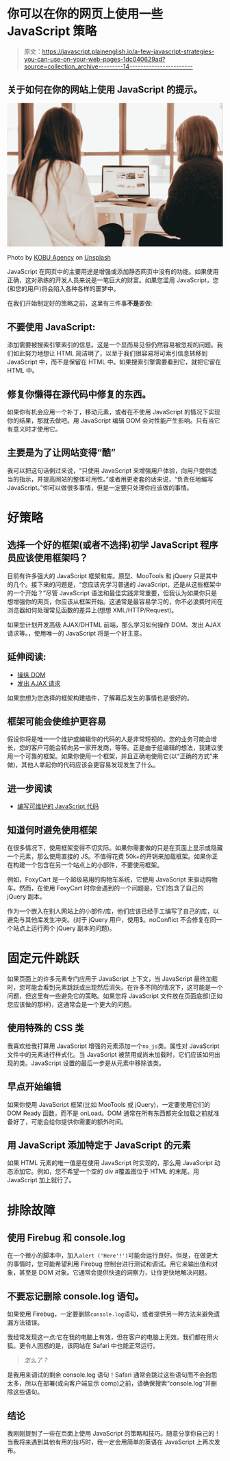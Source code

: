 # 你可以在你的网页上使用一些 JavaScript 策略

> 原文：<https://javascript.plainenglish.io/a-few-javascript-strategies-you-can-use-on-your-web-pages-1dc040629ad?source=collection_archive---------14----------------------->

## 关于如何在你的网站上使用 JavaScript 的提示。

![](img/a28b1f1998dbf92d61a390e60b619af3.png)

Photo by [KOBU Agency](https://unsplash.com/@kobuagency?utm_source=medium&utm_medium=referral) on [Unsplash](https://unsplash.com?utm_source=medium&utm_medium=referral)

JavaScript 在网页中的主要用途是增强或添加静态网页中没有的功能。如果使用正确，这对熟练的开发人员来说是一笔巨大的财富。如果您滥用 JavaScript，您(和您的用户)将会陷入各种各样的噩梦中。

在我们开始制定好的策略之前，这里有三件事**不是**要做:

## 不要使用 JavaScript:

添加需要被搜索引擎索引的信息。这是一个显而易见但仍然容易被忽视的问题。我们如此努力地想让 HTML 简洁明了，以至于我们很容易将可索引信息转移到 JavaScript 中，而不是保留在 HTML 中。如果搜索引擎需要看到它，就把它留在 HTML 中。

## 修复你懒得在源代码中修复的东西。

如果你有机会应用一个补丁，移动元素，或者在不使用 JavaScript 的情况下实现你的结果，那就去做吧。用 JavaScript 编辑 DOM 会对性能产生影响。只有当它有意义时才使用它。

## 主要是为了让网站变得“酷”

我可以把这句话倒过来说，“只使用 JavaScript 来增强用户体验，向用户提供适当的指示，并提高网站的整体可用性。”或者用更老套的话来说，“负责任地编写 JavaScript。”你可以做很多事情，但是一定要只处理你应该做的事情。

# 好策略

## 选择一个好的框架(或者不选择)初学 JavaScript 程序员应该使用框架吗？

目前有许多强大的 JavaScript 框架和库。原型、MooTools 和 jQuery 只是其中的几个。接下来的问题是，“您应该先学习普通的 JavaScript，还是从这些框架中的一个开始？”尽管 JavaScript 语法和最佳实践非常重要，但我认为如果你只是想增强你的网页，你应该从框架开始。这通常是最容易学习的，你不必浪费时间在浏览器如何处理常见函数的差异上(想想 XML/HTTP/Request)。

如果您计划开发高级 AJAX/DHTML 前端，那么学习如何操作 DOM、发出 AJAX 请求等。，使用唯一的 JavaScript 将是一个好主意。

## 延伸阅读:

*   [操纵 DOM](https://developer.mozilla.org/en-US/docs/Learn/JavaScript/Client-side_web_APIs/Manipulating_documents)
*   [发出 AJAX 请求](https://medium.com/@Sharad35386442/6-different-ways-to-do-ajax-calls-in-javascript-b47200fe7a38)

如果您想为您选择的框架构建插件，了解幕后发生的事情也是很好的。

## 框架可能会使维护更容易

假设你将是唯一一个维护或编辑你的代码的人是非常短视的。您的业务可能会增长，您的客户可能会转向另一家开发商，等等。正是由于组编辑的想法，我建议使用一个可靠的框架。如果你使用一个框架，并且正确地使用它(以“正确的方式”来做)，其他人拿起你的代码应该会更容易发现发生了什么。

## 进一步阅读

*   [编写可维护的 JavaScript 代码](https://blog.bitsrc.io/javascript-best-practices-for-readable-and-maintainable-code-b54f0aca2353)

## 知道何时避免使用框架

在很多情况下，使用框架变得不切实际。如果你需要做的只是在页面上显示或隐藏一个元素，那么使用直接的 JS。不值得花费 50k+的开销来加载框架。如果你正在构建一个包含在另一个站点上的小部件，不要使用框架。

例如，FoxyCart 是一个超级易用的购物车系统，它使用 JavaScript 来驱动购物车。然而，在使用 FoxyCart 时你会遇到的一个问题是，它们包含了自己的 jQuery 副本。

作为一个嵌入在别人网站上的小部件/库，他们应该已经手工编写了自己的库，以避免与其他库发生冲突。(对于 jQuery 用户，使用$。noConflict 不会修复在同一个站点上运行两个 jQuery 副本的问题)。

# 固定元件跳跃

如果页面上的许多元素专门应用于 JavaScript 上下文，当 JavaScript 最终加载时，您可能会看到元素跳跃或出现然后消失。在许多不同的情况下，这可能是一个问题，但这里有一些避免它的策略。如果您将 JavaScript 文件放在页面底部(正如您应该做的那样)，这通常会是一个更大的问题。

## 使用特殊的 CSS 类

我喜欢给我打算用 JavaScript 增强的元素添加一个`no_js`类。属性对 JavaScript 文件中的元素进行样式化。当 JavaScript 被禁用或尚未加载时，它们应该如何出现的类。JavaScript 设置的最后一步是从元素中移除该类。

## 早点开始编辑

如果你使用 JavaScript 框架(比如 MooTools 或 jQuery)，一定要使用它们的 DOM Ready 函数，而不是 onLoad。DOM 通常在所有东西都完全加载之前就准备好了，可能会给你提供你需要的额外时间。

## 用 JavaScript 添加特定于 JavaScript 的元素

如果 HTML 元素的唯一值是在使用 JavaScript 时实现的，那么用 JavaScript 动态添加它。例如，您不希望一个空的 div #覆盖图位于 HTML 的末尾。用 JavaScript 加上就行了。

# 排除故障

## 使用 Firebug 和 console.log

在一个微小的脚本中，加入`alert ('Here'!')`可能会运行良好。但是，在做更大的事情时，您可能希望利用 Firebug 控制台进行测试和调试。用它来输出值和对象，甚至是 DOM 对象。它通常会提供快速的洞察力，让你更快地解决问题。

## 不要忘记删除 console.log 语句。

如果使用 Firebug，一定要删除`console.log`语句，或者提供另一种方法来避免遗漏方法错误。

我经常发现这一点:它在我的电脑上有效，但在客户的电脑上无效。我们都在用火狐。更令人困惑的是，该网站在 Safari 中也能正常运行。

> *怎么了？*

是我用来调试的剩余 console.log 语句！Safari 通常会跳过这些语句而不会抱怨太多，所以在部署(或向客户端显示 comp)之前，请确保搜索“console.log”并删除这些语句。

## 结论

我刚刚提到了一些在页面上使用 JavaScript 的策略和技巧。随意分享你自己的！当我将来遇到其他有用的技巧时，我一定会用简单的英语在 JavaScript 上再次发布。
